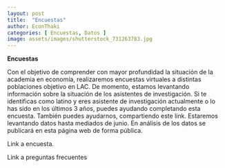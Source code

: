 ```yaml
---
layout: post
title:  "Encuestas"
author: EconThaki
categories: [ Encuestas, Datos ]
image: assets/images/shutterstock_731263783.jpg
---
```


**Encuestas**

Con el objetivo de comprender con mayor profundidad la situación de la academia en economía, realizaremos encuestas virtuales a distintas poblaciones objetivo en LAC. De momento, estamos levantando información sobre la situación de los asistentes de investigación. Si te identificas como latino y eres asistente de investigación actualmente o lo has sido en los últimos 3 años, puedes ayudando completando esta encuesta. También puedes ayudarnos, compartiendo este link. Estaremos levantando datos hasta mediados de junio. En análisis de los datos se publicará en esta página web de forma pública.

Link a encuesta.

Link a preguntas frecuentes
